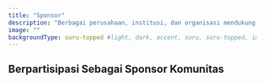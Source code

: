 ```yaml
---
title: "Sponsor"
description: "Berbagai perusahaan, institusi, dan organisasi mendukung Komunitas Ubuntu Indonesia dengan berbagai cara untuk membantunya menjadi lebih aktif."
image: ""
backgroundType: suru-topped #light, dark, accent, suru, suru-topped, image
---
```


## Berpartisipasi Sebagai Sponsor Komunitas
